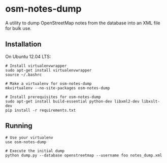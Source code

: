 osm-notes-dump
==============

A utility to dump OpenStreetMap notes from the database into an XML file for bulk use.

Installation
------------

On Ubuntu 12.04 LTS:

    # Install virtualenvwrapper
    sudo apt-get install virtualenvwrapper
    source ~/.bashrc

    # Make a virtualenv for osm-notes-dump
    mkvirtualenv --no-site-packages osm-notes-dump

    # Install prerequisites for osm-notes-dump
    sudo apt-get install build-essential python-dev libxml2-dev libxslt-dev
    pip install -r requirements.txt

Running
-------

    # Use your virtualenv
    use osm-notes-dump

    # Execute the initial dump
    python dump.py --database openstreetmap --username foo notes_dump.xml

